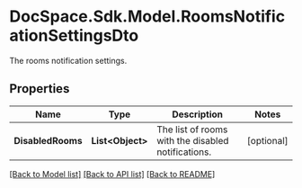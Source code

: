 # DocSpace.Sdk.Model.RoomsNotificationSettingsDto
The rooms notification settings.

## Properties

Name | Type | Description | Notes
------------ | ------------- | ------------- | -------------
**DisabledRooms** | **List&lt;Object&gt;** | The list of rooms with the disabled notifications. | [optional] 

[[Back to Model list]](../README.md#documentation-for-models) [[Back to API list]](../README.md#documentation-for-api-endpoints) [[Back to README]](../README.md)

